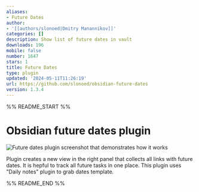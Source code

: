 ```yaml
---
aliases:
- Future Dates
author:
- '[[authors/slonoed|Dmitry Manannikov]]'
categories: []
description: Show list of future dates in vault
downloads: 196
mobile: false
number: 1647
stars: 1
title: Future Dates
type: plugin
updated: '2024-05-11T11:26:19'
url: https://github.com/slonoed/obsidian-future-dates
version: 1.3.4
---
```


%% README_START %%

# Obsidian future dates plugin

![Future dates plugin screenshot that demonstrates how it works](https://raw.githubusercontent.com/slonoed/obsidian-future-dates/HEAD/extra/screenshot.png "Future dates plugin screenshot")

Plugin creates a new view in the right panel that collects all links with future dates.
It is hepful to track all future tasks in one place.
This plugin uses "Daily notes" plugin to grab dates template.

%% README_END %%